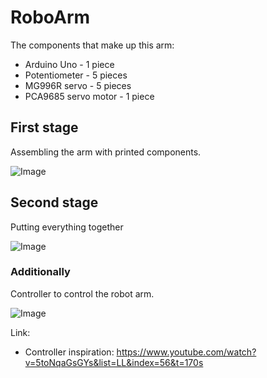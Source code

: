 # RoboArm

The components that make up this arm:
- Arduino Uno - 1 piece
- Potentiometer - 5 pieces
- MG996R servo - 5 pieces
- PCA9685 servo motor - 1 piece

## First stage 
Assembling the arm with printed components.

![Image](https://github.com/user-attachments/assets/b40968fd-caa4-4240-b82b-43f7651742ed)

## Second stage
Putting everything together  

![Image](https://github.com/user-attachments/assets/f8113b18-2ade-45a3-8cde-70dd473343ea)

### Additionally
Controller to control the robot arm.

![Image](https://github.com/user-attachments/assets/688e1ee8-1fd0-49ad-808f-e46991fe2e6a)

Link:
- Controller inspiration: https://www.youtube.com/watch?v=5toNqaGsGYs&list=LL&index=56&t=170s
